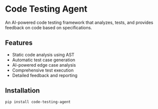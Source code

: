 # Code Testing Agent

An AI-powered code testing framework that analyzes, tests, and provides feedback on code based on specifications.

## Features

- Static code analysis using AST
- Automatic test case generation
- AI-powered edge case analysis
- Comprehensive test execution
- Detailed feedback and reporting

## Installation

```bash
pip install code-testing-agent
```